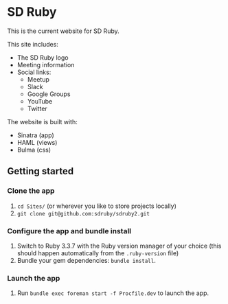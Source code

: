 # SD Ruby

This is the current website for SD Ruby.

This site includes:
- The SD Ruby logo
- Meeting information
- Social links:
  - Meetup
  - Slack
  - Google Groups
  - YouTube
  - Twitter

The website is built with:
- Sinatra (app)
- HAML (views)
- Bulma (css)

## Getting started

### Clone the app
1. `cd Sites/` (or wherever you like to store projects locally)
2. `git clone git@github.com:sdruby/sdruby2.git`

### Configure the app and bundle install
1. Switch to Ruby 3.3.7 with the Ruby version manager of your choice (this
should happen automatically from the `.ruby-version` file)
4. Bundle your gem dependencies: `bundle install`.

### Launch the app
1. Run `bundle exec foreman start -f Procfile.dev` to launch the app.

